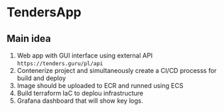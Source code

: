 # TendersApp



## Main idea
1) Web app with GUI interface using external API `https://tenders.guru/pl/api`
2) Contenerize project and simultaneously create a CI/CD processs for build and deploy 
3) Image should be uploaded to ECR and runned using ECS
4) Build terraform IaC to deplou infrastructure 
5) Grafana dashboard that will show key logs.